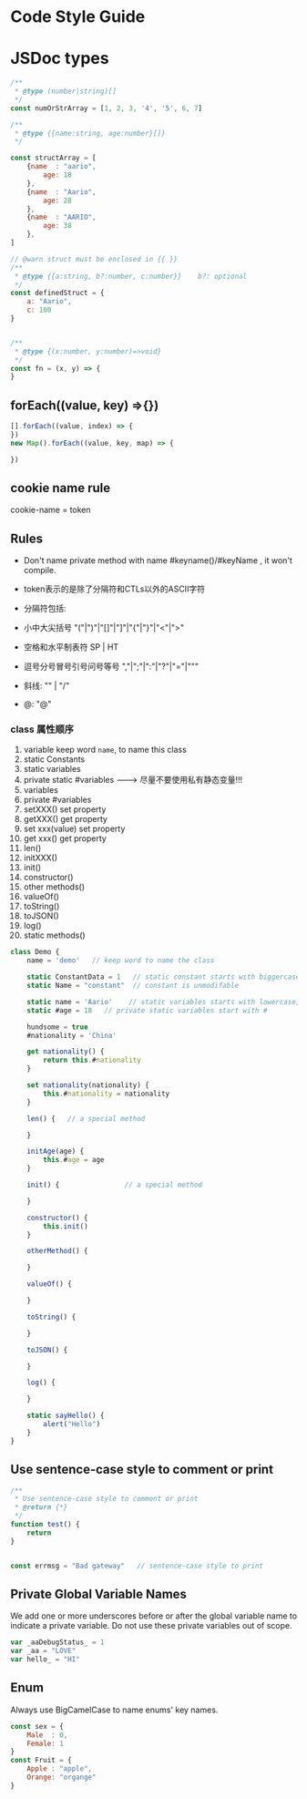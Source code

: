 # Code Style Guide

# JSDoc types
 
```js
/**
 * @type (number|string)[]
 */
const numOrStrArray = [1, 2, 3, '4', '5', 6, 7]

/**
 * @type {{name:string, age:number}[]}
 */

const structArray = [
    {name  : "aario",
        age: 18
    },
    {name  : "Aario",
        age: 28
    },
    {name  : "AARIO",
        age: 38
    },
]

// @warn struct must be enclosed in {{ }}
/**
 * @type {{a:string, b?:number, c:number}}    b?: optional
 */
const definedStruct = {
    a: "Aario",
    c: 100
}


/**
 * @type {(x:number, y:number)=>void}
 */
const fn = (x, y) => {
}
```

## forEach((value, key) =>{})

```js
[].forEach((value, index) => {
})
new Map().forEach((value, key, map) => {

})
```

## cookie name rule

cookie-name = token

## Rules

* Don't name private method with name #keyname()/#keyName , it won't compile.


* token表示的是除了分隔符和CTLs以外的ASCII字符
* 分隔符包括:
* 小中大尖括号 "("|")"|"[]"|"]"|"{"|"}"|"<"|">"
* 空格和水平制表符 SP | HT
* 逗号分号冒号引号问号等号 ","|";"|":"|"?"|"="|"\""
* 斜线: "\" | "/"
* @: "@"

### class 属性顺序

1. variable keep word `name`, to name this class
2. static Constants
3. static variables
4. private static #variables       ---> 尽量不要使用私有静态变量!!!
5. variables
6. private #variables
7. setXXX()         set property
8. getXXX()         get property 
9. set xxx(value)   set property
10. get xxx()       get property
11. len()
12. initXXX()
13. init()
14. constructor()
15. other methods()
16. valueOf()
17. toString()
18. toJSON()
19. log()
20. static methods()

```js
class Demo {
    name = 'demo'   // keep word to name the class

    static ConstantData = 1   // static constant starts with biggercase, and list in front of other properties/methods
    static Name = "constant"  // constant is unmodifable

    static name = 'Aario'    // static variables starts with lowercase, it's changable
    static #age = 18   // private static variables start with #

    hundsome = true
    #nationality = 'China'

    get nationality() {
        return this.#nationality
    }

    set nationality(nationality) {
        this.#nationality = nationality
    }

    len() {   // a special method

    }

    initAge(age) {
        this.#age = age
    }

    init() {                // a special method

    }

    constructor() {
        this.init()
    }

    otherMethod() {

    }

    valueOf() {

    }

    toString() {

    }

    toJSON() {

    }

    log() {

    }

    static sayHello() {
        alert("Hello")
    }
}
```

## Use sentence-case style to comment or print

```javascript
/**
 * Use sentence-case style to comment or print
 * @return {*}
 */
function test() {
    return
}


const errmsg = "Bad gateway"   // sentence-case style to print
```

## Private Global Variable Names

We add one or more underscores before or after the global variable name to indicate a private variable.
Do not use these private variables out of scope.

```javascript
var _aaDebugStatus_ = 1
var _aa = "LOVE"
var hello_ = "HI"  
```

## Enum

Always use BigCamelCase to name enums' key names.

```javascript
const sex = {
    Male  : 0,
    Female: 1
}
const Fruit = {
    Apple : "apple",
    Orange: "organge"
}
```